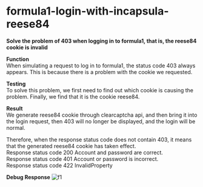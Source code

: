 # formula1-login-with-incapsula-reese84
**Solve the problem of 403 when logging in to formula1, that is, the reese84 cookie is invalid**  

**Function**  
When simulating a request to log in to formula1, the status code 403 always appears. This is because there is a problem with the cookie we requested.  

**Testing**  
To solve this problem, we first need to find out which cookie is causing the problem. Finally, we find that it is the cookie reese84.

**Result**  
We generate reese84 cookie through clearcaptcha api, and then bring it into the login request, then 403 will no longer be displayed, and the login will be normal.  

Therefore, when the response status code does not contain 403, it means that the generated reese84 cookie has taken effect.  
Response status code 200 Account and password are correct.  
Response status code 401 Account or password is incorrect.   
Response status code 422 InvalidProperty  

**Debug Response**
![f1](https://github.com/captclear/formula1-login-with-incapsula-reese84/assets/173774216/61a2ebcd-bda4-4c5e-b9d0-53b41cefd1b6)


